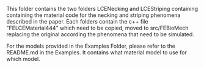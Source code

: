 This folder contains the two folders LCENecking and LCEStriping containing containing the material code for the necking and striping phenomena described in the paper. Each folders contain the c++ file "FELCEMaterial444" which need to be copied, moved to src/FEBioMech replacing the original according the phenomena that need to be simulated.

For the models provided in the Examples Folder, please refer to the README.md in the Examples. It contains what material model to use for which model.